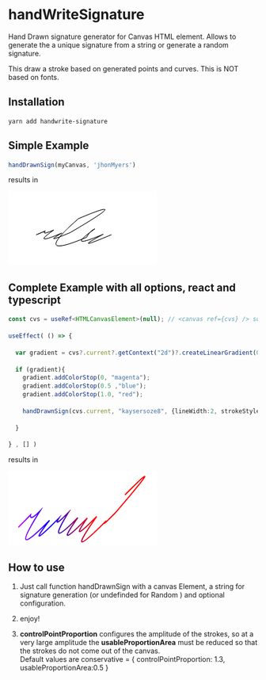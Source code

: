 # handWriteSignature

Hand Drawn signature generator for Canvas HTML element. Allows to generate the a unique signature from a string or generate a random signature.

This draw a stroke based on generated points and curves. This is NOT based on fonts.

## Installation

```
yarn add handwrite-signature
```


## Simple Example

``` javascript
handDrawnSign(myCanvas, 'jhonMyers')
```

results in

![example](https://raw.githubusercontent.com/ksoze84/handWriteSignature/main/example.png)



## Complete Example with all options, react and typescript

``` typescript
const cvs = useRef<HTMLCanvasElement>(null); // <canvas ref={cvs} /> somewhere

useEffect( () => {

  var gradient = cvs?.current?.getContext("2d")?.createLinearGradient(0, 0, 170, 0);

  if (gradient){
    gradient.addColorStop(0, "magenta");
    gradient.addColorStop(0.5 ,"blue");
    gradient.addColorStop(1.0, "red");

    handDrawnSign(cvs.current, "kaysersoze8", {lineWidth:2, strokeStyle : gradient, controlPointProportion: 1.7, usableProportionArea:0.7 })

  }

} , [] )

```

results in

![example](https://raw.githubusercontent.com/ksoze84/handWriteSignature/main/example2.png)


## How to use


1. Just call function handDrawnSign with a canvas Element, a string for signature generation (or undefinded for Random ) and optional configuration.

2. enjoy!

3. **controlPointProportion** configures the amplitude of the strokes, so at a very large amplitude the **usableProportionArea** must be reduced so that the strokes do not come out of the canvas. <br>Default values are conservative = { controlPointProportion: 1.3, usableProportionArea:0.5 }

